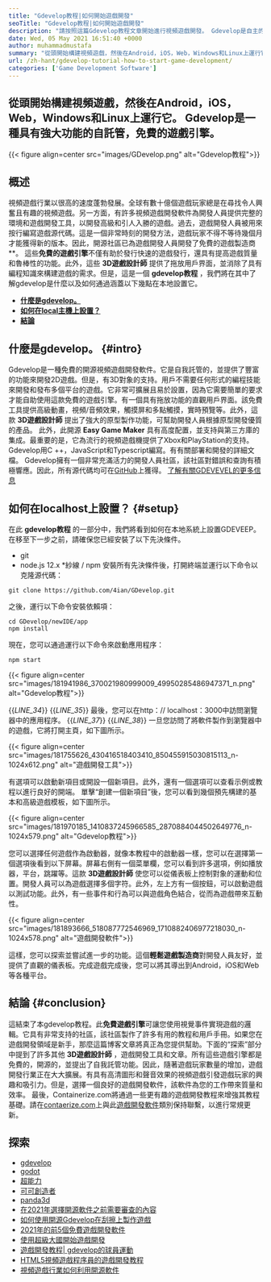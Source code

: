 ```yaml
---
title: "Gdevelop教程|如何開始遊戲開發" 
seoTitle: "Gdevelop教程|如何開始遊戲開發" 
description: "請按照這篇Gdevelop教程文章開始進行視頻遊戲開發。 Gdevelop是自主的，不需要編程技能才能開始。" 
date: Wed, 05 May 2021 16:51:40 +0000
author: muhammadmustafa
summary: "從頭開始構建視頻遊戲，然後在Android，iOS，Web，Windows和Linux上運行它。 Gdevelop是一種具有強大功能的自託管，免費的遊戲引擎。" 
url: /zh-hant/gdevelop-tutorial-how-to-start-game-development/
categories: ['Game Development Software']
---
```


## 從頭開始構建視頻遊戲，然後在Android，iOS，Web，Windows和Linux上運行它。 Gdevelop是一種具有強大功能的自託管，免費的遊戲引擎。

{{< figure align=center src="images/GDevelop.png" alt="Gdevelop教程">}}


## 概述
視頻遊戲行業以很高的速度蓬勃發展。全球有數十億個遊戲玩家總是在尋找令人興奮且有趣的視頻遊戲。另一方面，有許多視頻遊戲開發軟件為開發人員提供完整的環境和遊戲開發工具，以開發高級和引人入勝的遊戲。過去，遊戲開發人員被用來按行編寫遊戲源代碼。這是一個非常時刻的開發方法，遊戲玩家不得不等待幾個月才能獲得新的版本。因此，開源社區已為遊戲開發人員開發了免費的遊戲製造商**。
這些**免費的遊戲引擎**不僅有助於發行快速的遊戲發行，還具有提高遊戲質量和魯棒性的功能。此外，這些 **3D遊戲設計師** 提供了拖放用戶界面，並消除了具有編程知識來構建遊戲的需求。但是，這是一個 **gdevelop教程** ，我們將在其中了解gdevelop是什麼以及如何通過涵蓋以下幾點在本地設置它。
  * **[什麼是gdevelop。][1]**
  * **[如何在local主機上設置？][2]**
  * **[結論][3]**

## **什麼是gdevelop。**   {#intro}
Gdevelop是一種免費的開源視頻遊戲開發軟件。它是自我託管的，並提供了豐富的功能來開發2D遊戲。但是，有3D對象的支持。用戶不需要任何形式的編程技能來開發和發布多個平台的遊戲。它非常可擴展且易於設置，因為它需要簡單的要求才能自助使用這款免費的遊戲引擎。有一個具有拖放功能的直觀用戶界面。該免費工具提供高級動畫，視頻/音頻效果，觸摸屏和多點觸摸，實時預覽等。此外，這款 **3D遊戲設計師** 提出了強大的原型製作功能，可幫助開發人員根據原型開發優質的產品。
此外，此開源 **Easy Game Maker** 具有高度配置，並支持與第三方庫的集成。最重要的是，它為流行的視頻遊戲機提供了Xbox和PlayStation的支持。 Gdevelop用C ++，JavaScript和Typescript編寫。有有關部署和開發的詳細文檔。 Gdevelop擁有一個非常充滿活力的開發人員社區，該社區對錯誤和查詢有積極響應。因此，所有源代碼均可在[GitHub][4]上獲得。
[了解有關GDEVEVEL的更多信息][5]

## **如何在localhost上設置？**   {#setup}
在此 **gdevelop教程** 的一部分中，我們將看到如何在本地系統上設置GDEVEEP。在移至下一步之前，請確保您已經安裝了以下先決條件。
  * git
  * node.js 12.x
  *紗線 / npm
安裝所有先決條件後，打開終端並運行以下命令以克隆源代碼：
```
git clone https://github.com/4ian/GDevelop.git
```
之後，運行以下命令安裝依賴項：
```
cd GDevelop/newIDE/app
npm install
```
現在，您可以通過運行以下命令來啟動應用程序：
```
npm start
```

{{< figure align=center src="images/181941986_370021980999009_49950285486947371_n.png" alt="Gdevelop教程">}}

{{_LINE_34_}}
{{_LINE_35_}}
    最後，您可以在http：// localhost：3000中訪問瀏覽器中的應用程序。
{{_LINE_37_}}
{{_LINE_38_}}
一旦您訪問了將軟件製作到瀏覽器中的遊戲，它將打開主頁，如下圖所示。

{{< figure align=center src="images/181755626_430416518403410_850455915030815113_n-1024x612.png" alt="遊戲開發工具">}}

有選項可以啟動新項目或開設一個新項目。此外，還有一個選項可以查看示例或教程以進行良好的開端。
單擊“創建一個新項目”後，您可以看到幾個預先構建的基本和高級遊戲模板，如下圖所示。

{{< figure align=center src="images/181970185_1410837245966585_2870884044502649776_n-1024x579.png" alt="Gdevelop教程">}}

您可以選擇任何遊戲作為啟動器，就像本教程中的啟動器一樣，您可以在選擇第一個選項後看到以下屏幕。屏幕右側有一個菜單欄，您可以看到許多選項，例如播放器，平台，跳躍等。這款 **3D遊戲設計師** 使您可以從儀表板上控制對象的運動和位置。開發人員可以為遊戲選擇多個字符。此外，左上方有一個按鈕，可以啟動遊戲以測試功能。此外，有一些事件和行為可以與遊戲角色結合，從而為遊戲帶來互動性。

{{< figure align=center src="images/181893666_518087772546969_1710882406977218030_n-1024x578.png" alt="遊戲開發軟件">}}

這樣，您可以探索並嘗試進一步的功能。這個**輕鬆遊戲製造商**對開發人員友好，並提供了直觀的儀表板。完成遊戲完成後，您可以將其導出到Android，iOS和Web等各種平台。

## **結論**   {#conclusion}
這結束了本gdevelop教程。此**免費遊戲引擎**可讓您使用視覺事件實現遊戲的邏輯。它具有非常支持的社區，該社區製作了許多有用的教程和用戶手冊。如果您在遊戲開發領域是新手，那麼這篇博客文章將真正為您提供幫助。下面的“探索”部分中提到了許多其他 **3D遊戲設計師** ，遊戲開發工具和文章。所有這些遊戲引擎都是免費的，開源的，並提出了自我託管功能。因此，隨著遊戲玩家數量的增加，遊戲開發行業正在大大擴展。有具有高清圖形和聲音效果的視頻遊戲引發遊戲玩家的興趣和吸引力。但是，選擇一個良好的遊戲開發軟件，該軟件為您的工作帶來質量和效率。
最後，Containerize.com將通過一些更有趣的遊戲開發教程來增強其教程基礎。請在[contaerize.com][7]上與此[遊戲開發軟件][6]類別保持聯繫，以進行常規更新。

## 探索
  * [gdevelop][8]
  * [godot][9]
  * [超能力][10]
  * [可可創造者][11]
  * [panda3d][12]
  * [在2021年選擇開源軟件之前需要審查的內容][13]
  * [如何使用開源Gdevelop在刮擦上製作遊戲][14]
  * [2021年的前5個免費遊戲開發軟件][15]
  * [使用超級大國開始遊戲開發][16]
  * [遊戲開發教程| gdevelop的球員運動][17]
  * [HTML5視頻遊戲程序員的遊戲開發教程][18]
  * [視頻遊戲行業如何利用開源軟件][19]

  
[1]: #intro
[2]: #setup
[3]: #Conclusion
[4]: https://github.com/4ian/GDevelop
[5]: https://gdevelop-app.com/
[6]: https://products.containerize.com/game-development-software
[7]: https://www.containerize.com/
[8]: https://products.containerize.com/game-development-software/gdevelop/
[9]: https://products.containerize.com/game-development-software/godot/
[10]: https://products.containerize.com/game-development-software/superpowers/
[11]: https://products.containerize.com/game-development-software/cocos-creator/
[12]: https://products.containerize.com/game-development-software/panda3d/
[13]: https://blog.containerize.com/cmdb-software/things-to-review-before-opting-open-source-software-in-2021/
[14]: https://blog.containerize.com/game-development-software/how-to-make-a-game-on-scratch-using-open-source-gdevelop/
[15]: https://blog.containerize.com/game-development-software/top-5-free-game-development-software-in-the-year-2021/
[16]: https://blog.containerize.com/game-development-software/superpowers-animation-getting-started-with-game-development/
[17]: https://blog.containerize.com/game-development-software/game-development-tutorial-player-movement-in-gdevelop/
[18]: https://blog.containerize.com/2021/05/19/html5-game-development-tutorial-for-video-game-programmers/
[19]: https://blog.containerize.com/2021/05/07/how-video-gaming-industry-leveraging-open-source-software/

